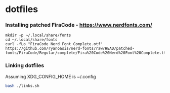 # dotfiles

### Installing patched FiraCode - https://www.nerdfonts.com/

```
mkdir -p ~/.local/share/fonts
cd ~/.local/share/fonts
curl -fLo "FiraCode Nerd Font Complete.otf" https://github.com/ryanoasis/nerd-fonts/raw/HEAD/patched-fonts/FiraCode/Regular/complete/Fira%20Code%20Nerd%20Font%20Complete.ttf
```

### Linking dotfiles

Assuming XDG_CONFIG_HOME is ~/.config

```bash
bash ./links.sh
```

